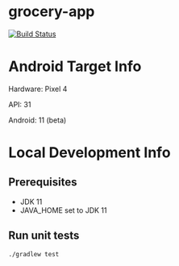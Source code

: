 # grocery-app

[![Build Status](https://github.com/araneforseti/grocery-app/workflows/Build/badge.svg)](https://github.com/araneforseti/grocery-app/actions?query=workflow%3ABuild+branch%3Amaster)


# Android Target Info

Hardware: Pixel 4

API: 31

Android: 11 (beta)

# Local Development Info

## Prerequisites
- JDK 11
- JAVA_HOME set to JDK 11

## Run unit tests

`./gradlew test`
